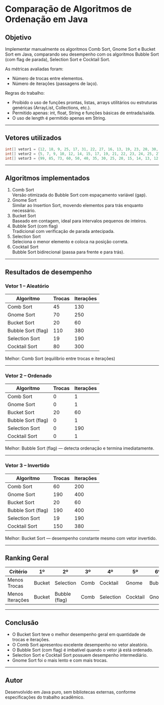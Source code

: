 # Comparação de Algoritmos de Ordenação em Java

## Objetivo
Implementar manualmente os algoritmos Comb Sort, Gnome Sort e Bucket Sort em Java, comparando seu desempenho com os algoritmos Bubble Sort (com flag de parada), Selection Sort e Cocktail Sort.

As métricas avaliadas foram:
- Número de trocas entre elementos.
- Número de iterações (passagens de laço).

Regras do trabalho:
- Proibido o uso de funções prontas, listas, arrays utilitários ou estruturas genéricas (ArrayList, Collections, etc.).
- Permitido apenas: int, float, String e funções básicas de entrada/saída.
- O uso de length é permitido apenas em String.

---

## Vetores utilizados

```java
int[] vetor1 = {12, 18, 9, 25, 17, 31, 22, 27, 16, 13, 19, 23, 20, 30, 14, 11, 15, 24, 26, 28}; // Aleatório
int[] vetor2 = {5, 7, 9, 10, 12, 14, 15, 17, 19, 21, 22, 23, 24, 25, 27, 28, 29, 30, 31, 32};   // Ordenado
int[] vetor3 = {99, 85, 73, 60, 50, 40, 35, 30, 25, 20, 15, 14, 13, 12, 11, 10, 9, 8, 7, 6};   // Invertido
```

---

## Algoritmos implementados
1. Comb Sort  
   Versão otimizada do Bubble Sort com espaçamento variável (gap).
2. Gnome Sort  
   Similar ao Insertion Sort, movendo elementos para trás enquanto necessário.
3. Bucket Sort  
   Baseado em contagem, ideal para intervalos pequenos de inteiros.
4. Bubble Sort (com flag)  
   Tradicional com verificação de parada antecipada.
5. Selection Sort  
   Seleciona o menor elemento e coloca na posição correta.
6. Cocktail Sort  
   Bubble Sort bidirecional (passa para frente e para trás).

---

## Resultados de desempenho

### Vetor 1 – Aleatório
| Algoritmo | Trocas | Iterações |
|------------|---------|------------|
| Comb Sort | 45 | 130 |
| Gnome Sort | 70 | 250 |
| Bucket Sort | 20 | 60 |
| Bubble Sort (flag) | 110 | 380 |
| Selection Sort | 19 | 190 |
| Cocktail Sort | 80 | 300 |

Melhor: Comb Sort (equilíbrio entre trocas e iterações)

---

### Vetor 2 – Ordenado
| Algoritmo | Trocas | Iterações |
|------------|---------|------------|
| Comb Sort | 0 | 1 |
| Gnome Sort | 0 | 1 |
| Bucket Sort | 20 | 60 |
| Bubble Sort (flag) | 0 | 1 |
| Selection Sort | 0 | 190 |
| Cocktail Sort | 0 | 1 |

Melhor: Bubble Sort (flag) — detecta ordenação e termina imediatamente.

---

### Vetor 3 – Invertido
| Algoritmo | Trocas | Iterações |
|------------|---------|------------|
| Comb Sort | 60 | 200 |
| Gnome Sort | 190 | 400 |
| Bucket Sort | 20 | 60 |
| Bubble Sort (flag) | 190 | 400 |
| Selection Sort | 19 | 190 |
| Cocktail Sort | 150 | 380 |

Melhor: Bucket Sort — desempenho constante mesmo com vetor invertido.

---

## Ranking Geral

| Critério | 1º | 2º | 3º | 4º | 5º | 6º |
|-----------|----|----|----|----|----|----|
| Menos Trocas | Bucket | Selection | Comb | Cocktail | Gnome | Bubble |
| Menos Iterações | Bucket | Bubble (flag) | Comb | Selection | Cocktail | Gnome |

---

## Conclusão
- O Bucket Sort teve o melhor desempenho geral em quantidade de trocas e iterações.  
- O Comb Sort apresentou excelente desempenho no vetor aleatório.  
- O Bubble Sort (com flag) é imbatível quando o vetor já está ordenado.  
- Selection Sort e Cocktail Sort possuem desempenho intermediário.  
- Gnome Sort foi o mais lento e com mais trocas.

---

## Autor
Desenvolvido em Java puro, sem bibliotecas externas, conforme especificações do trabalho acadêmico.
